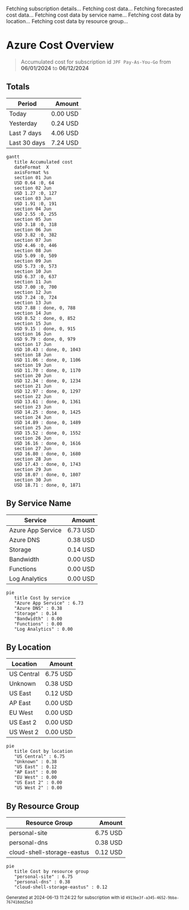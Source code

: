 Fetching subscription details...
Fetching cost data...
Fetching forecasted cost data...
Fetching cost data by service name...
Fetching cost data by location...
Fetching cost data by resource group...
# Azure Cost Overview

> Accumulated cost for subscription id `JPF Pay-As-You-Go` from **06/01/2024** to **06/12/2024**

## Totals

|Period|Amount|
|---|---:|
|Today|0.00 USD|
|Yesterday|0.24 USD|
|Last 7 days|4.06 USD|
|Last 30 days|7.24 USD|

```mermaid
gantt
   title Accumulated cost
   dateFormat  X
   axisFormat %s
   section 01 Jun
   USD 0.64 :0, 64
   section 02 Jun
   USD 1.27 :0, 127
   section 03 Jun
   USD 1.91 :0, 191
   section 04 Jun
   USD 2.55 :0, 255
   section 05 Jun
   USD 3.18 :0, 318
   section 06 Jun
   USD 3.82 :0, 382
   section 07 Jun
   USD 4.46 :0, 446
   section 08 Jun
   USD 5.09 :0, 509
   section 09 Jun
   USD 5.73 :0, 573
   section 10 Jun
   USD 6.37 :0, 637
   section 11 Jun
   USD 7.00 :0, 700
   section 12 Jun
   USD 7.24 :0, 724
   section 13 Jun
   USD 7.88 : done, 0, 788
   section 14 Jun
   USD 8.52 : done, 0, 852
   section 15 Jun
   USD 9.15 : done, 0, 915
   section 16 Jun
   USD 9.79 : done, 0, 979
   section 17 Jun
   USD 10.43 : done, 0, 1043
   section 18 Jun
   USD 11.06 : done, 0, 1106
   section 19 Jun
   USD 11.70 : done, 0, 1170
   section 20 Jun
   USD 12.34 : done, 0, 1234
   section 21 Jun
   USD 12.97 : done, 0, 1297
   section 22 Jun
   USD 13.61 : done, 0, 1361
   section 23 Jun
   USD 14.25 : done, 0, 1425
   section 24 Jun
   USD 14.89 : done, 0, 1489
   section 25 Jun
   USD 15.52 : done, 0, 1552
   section 26 Jun
   USD 16.16 : done, 0, 1616
   section 27 Jun
   USD 16.80 : done, 0, 1680
   section 28 Jun
   USD 17.43 : done, 0, 1743
   section 29 Jun
   USD 18.07 : done, 0, 1807
   section 30 Jun
   USD 18.71 : done, 0, 1871
```

## By Service Name

|Service|Amount|
|---|---:|
|Azure App Service|6.73 USD|
|Azure DNS|0.38 USD|
|Storage|0.14 USD|
|Bandwidth|0.00 USD|
|Functions|0.00 USD|
|Log Analytics|0.00 USD|

```mermaid
pie
   title Cost by service
   "Azure App Service" : 6.73
   "Azure DNS" : 0.38
   "Storage" : 0.14
   "Bandwidth" : 0.00
   "Functions" : 0.00
   "Log Analytics" : 0.00
```

## By Location

|Location|Amount|
|---|---:|
|US Central|6.75 USD|
|Unknown|0.38 USD|
|US East|0.12 USD|
|AP East|0.00 USD|
|EU West|0.00 USD|
|US East 2|0.00 USD|
|US West 2|0.00 USD|

```mermaid
pie
   title Cost by location
   "US Central" : 6.75
   "Unknown" : 0.38
   "US East" : 0.12
   "AP East" : 0.00
   "EU West" : 0.00
   "US East 2" : 0.00
   "US West 2" : 0.00
```

## By Resource Group

|Resource Group|Amount|
|---|---:|
|personal-site|6.75 USD|
|personal-dns|0.38 USD|
|cloud-shell-storage-eastus|0.12 USD|

```mermaid
pie
   title Cost by resource group
   "personal-site" : 6.75
   "personal-dns" : 0.38
   "cloud-shell-storage-eastus" : 0.12
```

<sup>Generated at 2024-06-13 11:24:22 for subscription with id `4913be3f-a345-4652-9bba-767418dd25e3`</sup>
